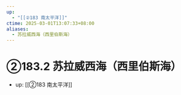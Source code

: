 ```yaml
---
up:
  - "[[②183 南太平洋]]"
ctime: 2025-03-01T13:07:33+08:00
aliases:
  - 苏拉威西海（西里伯斯海）
---
```


# ②183.2 苏拉威西海（西里伯斯海）

- up: [[②183 南太平洋]]
